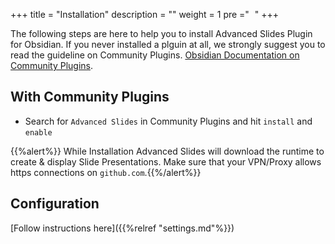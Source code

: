 +++
title = "Installation"
description = ""
weight = 1
pre ="<i class='fa fa-wrench' style='margin-right:5px' ></i> "
+++

The following steps are here to help you to install Advanced Slides Plugin for Obsidian. If you never installed a plguin at all, we strongly suggest you to read the guideline on Community Plugins. [Obsidian Documentation on Community Plugins](https://help.obsidian.md/Advanced+topics/Community+plugins).
<!--more-->

## With Community Plugins
* Search for `Advanced Slides` in Community Plugins and hit `install` and `enable`

{{%alert%}} While Installation Advanced Slides will download the runtime to create & display Slide Presentations. Make sure that your VPN/Proxy allows https connections on `github.com`.{{%/alert%}}


## Configuration

[Follow instructions here]({{%relref "settings.md"%}})
